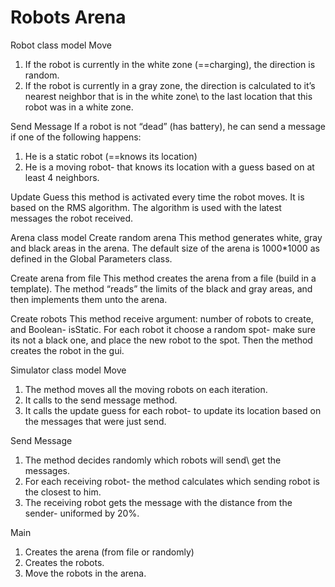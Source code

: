 # Robots Arena
Robot class model
Move
1. If the robot is currently in the white zone (==charging), the direction is random.
2. If the robot is currently in a gray zone, the direction is calculated to it’s nearest neighbor that is in the white zone\ to the last location that this robot was in a white zone.

Send Message
If a robot is not “dead” (has battery), he can send a message if one of the following happens:
1. He is a static robot (==knows its location)
2. He is a moving robot- that knows its location with a guess based on at least 4 neighbors.

Update Guess
this method is activated every time the robot moves.
It is based on the RMS algorithm. 
The algorithm is used with the latest messages the robot received.

Arena class model
Create random arena
This method generates white, gray and black areas in the arena. 
The default size of the arena is 1000*1000 as defined in the Global Parameters class.

Create arena from file
This method creates the arena from a file (build in a template).
The method “reads” the limits of the black and gray areas, and then implements them unto the arena.

Create robots
This method receive argument: number of robots to create, and Boolean- isStatic.
For each robot it choose a random spot- make sure its not a black one, and place the new robot to the spot.
Then the method creates the robot in the gui.

Simulator class model
Move
1. The method moves all the moving robots on each iteration.
2. It calls to the send message method.
3. It calls the update guess for each robot- to update its location based on the messages that were just send.

Send Message
1. The method decides randomly which robots will send\ get the messages.
2. For each receiving robot- the method calculates which sending robot is the closest to him.
3. The receiving robot gets the message with the distance from the sender- uniformed by 20%.

Main
1. Creates the arena (from file or randomly)
2. Creates the robots.
3. Move the robots in the arena.

